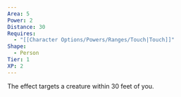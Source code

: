 ```yaml
---
Area: 5
Power: 2
Distance: 30
Requires:
  - "[[Character Options/Powers/Ranges/Touch|Touch]]"
Shape:
  - Person
Tier: 1
XP: 2
---
```

The effect targets a creature within 30 feet of you.